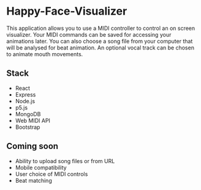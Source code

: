 # Happy-Face-Visualizer

This application allows you to use a MIDI controller to control an on screen visualizer. Your MIDI commands can be saved for accessing your animations later. You can also choose a song file from your computer that will be analysed for beat animation. An optional vocal track can be chosen to animate mouth movements.

## Stack

* React
* Express
* Node.js
* p5.js
* MongoDB
* Web MIDI API
* Bootstrap


## Coming soon

* Ability to upload song files or from URL
* Mobile compatibility
* User choice of MIDI controls
* Beat matching
